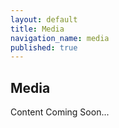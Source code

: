 ```yaml
---
layout: default
title: Media
navigation_name: media
published: true
---
```


## Media

Content Coming Soon...


